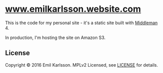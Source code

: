 # www.emilkarlsson.website.com

This is the code for my personal site - it's a static site built with [Middleman](https://github.com/middleman/middleman) 4.

In production, I'm hosting the site on Amazon S3.

## License

Copyright © 2016 Emil Karlsson. MPLv2 Licensed, see [LICENSE](https://github.com/alexpeattie/alexpeattie.com/blob/master/LICENSE.md) for details.
